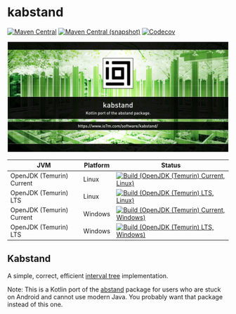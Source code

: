 kabstand
===

[![Maven Central](https://img.shields.io/maven-central/v/com.io7m.kabstand/com.io7m.kabstand.svg?style=flat-square)](http://search.maven.org/#search%7Cga%7C1%7Cg%3A%22com.io7m.kabstand%22)
[![Maven Central (snapshot)](https://img.shields.io/nexus/s/com.io7m.kabstand/com.io7m.kabstand?server=https%3A%2F%2Fs01.oss.sonatype.org&style=flat-square)](https://s01.oss.sonatype.org/content/repositories/snapshots/com/io7m/kabstand/)
[![Codecov](https://img.shields.io/codecov/c/github/io7m/kabstand.svg?style=flat-square)](https://codecov.io/gh/io7m/kabstand)

![com.io7m.kabstand](./src/site/resources/kabstand.jpg?raw=true)

| JVM | Platform | Status |
|-----|----------|--------|
| OpenJDK (Temurin) Current | Linux | [![Build (OpenJDK (Temurin) Current, Linux)](https://img.shields.io/github/actions/workflow/status/io7m/kabstand/main.linux.temurin.current.yml)](https://github.com/io7m/kabstand/actions?query=workflow%3Amain.linux.temurin.current)|
| OpenJDK (Temurin) LTS | Linux | [![Build (OpenJDK (Temurin) LTS, Linux)](https://img.shields.io/github/actions/workflow/status/io7m/kabstand/main.linux.temurin.lts.yml)](https://github.com/io7m/kabstand/actions?query=workflow%3Amain.linux.temurin.lts)|
| OpenJDK (Temurin) Current | Windows | [![Build (OpenJDK (Temurin) Current, Windows)](https://img.shields.io/github/actions/workflow/status/io7m/kabstand/main.windows.temurin.current.yml)](https://github.com/io7m/kabstand/actions?query=workflow%3Amain.windows.temurin.current)|
| OpenJDK (Temurin) LTS | Windows | [![Build (OpenJDK (Temurin) LTS, Windows)](https://img.shields.io/github/actions/workflow/status/io7m/kabstand/main.windows.temurin.lts.yml)](https://github.com/io7m/kabstand/actions?query=workflow%3Amain.windows.temurin.lts)|

## Kabstand

A simple, correct, efficient [interval tree](https://en.wikipedia.org/wiki/Interval_tree) implementation.

Note: This is a Kotlin port of the [abstand](https://www.github.com/io7m/abstand) package
      for users who are stuck on Android and cannot use modern Java. You
      probably want that package instead of this one.

